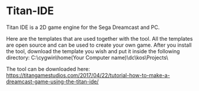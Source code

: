 # Titan-IDE
Titan IDE is a 2D game engine for the Sega Dreamcast and PC.

Here are the templates that are used together with the tool. All the templates are open source and can be used to create your 
own game. After you install the tool, download the template you wish and put it inside the following directory: 
C:\cygwin\home\(Your Computer name)\dc\kos\Projects\

The tool can be downloaded here: 
https://titangamestudios.com/2017/04/22/tutorial-how-to-make-a-dreamcast-game-using-the-titan-ide/
